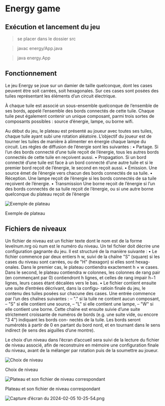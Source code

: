# Energy game

## Exécution et lancement du jeu

>se placer dans le dossier src

>javac energy/App.java

>java energy.App

## Fonctionnement

Le jeu Energy se joue sur un damier de taille quelconque, dont les cases peuvent être soit carrées, soit hexagonales. Sur ces cases sont posées des tuiles représentant les éléments d’un circuit électrique.

À chaque tuile est associé un sous-ensemble quelconque de l’ensemble de ses bords, appelé l’ensemble des bords connectés de cette tuile. Chaque tuile peut également contenir un unique composant, parmi trois
sortes de composants possibles : source d’énergie, lampe, ou borne wifi.

Au début du jeu, le plateau est présenté au joueur avec toutes ses tuiles, chaque
tuile ayant subi une rotation aléatoire. L’objectif du joueur est de tourner les
tuiles de manière à alimenter en énergie chaque lampe du circuit. Les règles de
diffusion de l’énergie sont les suivantes :
• Partage. Si l’un des bords connecté d’une tuile reçoit de l’énergie, tous les
autres bords connectés de cette tuile en reçoivent aussi.
• Propagation. Si un bord connecté d’une tuile est face à un bord connecté
d’une autre tuile et si le premier bord reçoit de l’énergie, le second en
reçoit aussi.
• Émission. Une source émet de l’énergie vers chacun des bords connectés
de sa tuile.
• Réception. Une lampe reçoit de l’énergie si les bords connectés de sa tuile
reçoivent de l’énergie.
• Transmission Une borne reçoit de l’énergie si l’un des bords connectés de
sa tuile reçoit de l’énergie, ou si une autre borne quelconque du plateau
reçoit de l’énergie

![Exemple de plateau](Energy%20game%202d59d0423cb941dbb4541606cb3a3104/Capture_dcran_du_2024-02-05_10-08-03.png)

Exemple de plateau

## Fichiers de niveaux

Un fichier de niveau est un fichier texte dont le nom est de la forme levelnum.nrg
où num est le numéro du niveau. Un tel fichier doit décrire une configuration
gagnante du jeu. Il est structuré de la manière suivante :
• Le fichier commence par deux entiers h w, suivi de la chaîne "S" (square)
si les cases du niveau sont carrées, ou de "H" (hexagon) si elles sont hexag-
onales. Dans le premier cas, le plateau contiendra exactement h × w cases.
Dans le second, le plateau contiendra w colonnes, les colonnes de rang pair
(en commençant par 0) contiendront h lignes, et celles de rang impair h−1
lignes, leurs cases étant décalées vers le bas.
• Le fichier contient ensuite une suite d’entrées décrivant, dans la configu-
ratioin finale du jeu, le contenu des tuiles posées sur chacune des cases.
Une entrée commence par l’un des chaînes suivantes :
– "." si la tuile ne contient aucun composant,
– "S" si elle contient une source,
– "L" si elle contient une lampe,
– "W" si elle contient une borne.
Cette chaîne est ensuite suivie d’une suite strictement croissante de numéros
de bords (e.g. une suite vide, ou encore "3 4") indiquant les bords con-
nectés de la tuile. Les bords seront numérotés à partir de 0 en partant du
bord nord, et en tournant dans le sens indirect (le sens des aiguilles d’une
montre).

Le choix d’un niveau dans l’écran d’accueil sera suivi de la lecture du fichier
de niveau associé, afin de reconstruire en mémoire une configuration finale du
niveau, avant de la mélanger par rotation puis de la soumettre au joueur.

![Choix de niveau](Energy%20game%202d59d0423cb941dbb4541606cb3a3104/Capture_dcran_du_2024-02-05_10-07-49.png)

Choix de niveau

![Plateau et son fichier de niveau correspondant](Energy%20game%202d59d0423cb941dbb4541606cb3a3104/Capture_dcran_du_2024-02-05_10-25-32.png)

Plateau et son fichier de niveau correspondant

![Capture d’écran du 2024-02-05 10-25-54.png](Energy%20game%202d59d0423cb941dbb4541606cb3a3104/Capture_dcran_du_2024-02-05_10-25-54.png)